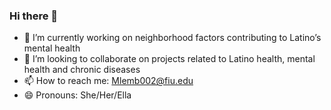 ### Hi there 👋

- 🔭 I’m currently working on neighborhood factors contributing to Latino’s mental health    
- 👯 I’m looking to collaborate on projects related to Latino health, mental health and chronic diseases 
- 📫 How to reach me: Mlemb002@fiu.edu
- 😄 Pronouns: She/Her/Ella

